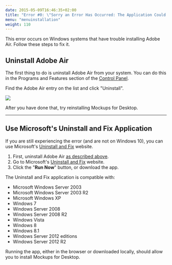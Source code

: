 ```yaml
---
date: 2015-05-09T16:46:35+02:00
title: "Error #0: \"Sorry an Error Has Occurred: The Application Could Not Be Installed. Try Installing It Again.\""
menu: "menuinstallation"
weight: 110
---
```

This error occurs on Windows systems that have trouble installing Adobe Air. Follow these steps to fix it.

## Uninstall Adobe Air

The first thing to do is uninstall Adobe Air from your system. You can do this in the Programs and Features section of the [Control Panel](http://www.tenforums.com/tutorials/2691-control-panel-open-windows-10-a.html).

Find the Adobe Air entry on the list and click "Uninstall".

![](//media.balsamiq.com/img/support/installation/uninstall-air.png)

After you have done that, try reinstalling Mockups for Desktop.

---

## Use Microsoft's Uninstall and Fix Application

If you are still experiencing the error (and are not on Windows 10), you can use Microsoft's [Uninstall and Fix](https://support.microsoft.com/en-us/mats/program_install_and_uninstall) website.

1. First, uninstall Adobe Air [as described above](#uninstal-adobe-air).
2. Go to Microsoft's [Uninstall and Fix](https://support.microsoft.com/en-us/mats/program_install_and_uninstall) website.
3. Click the "**Run Now**" button, or download the app.

The Uninstall and Fix application is compatible with:

* Microsoft Windows Server 2003
* Microsoft Windows Server 2003 R2
* Microsoft Windows XP
* Windows 7
* Windows Server 2008
* Windows Server 2008 R2
* Windows Vista
* Windows 8
* Windows 8.1
* Windows Server 2012 editions
* Windows Server 2012 R2

Running the app, either in the browser or downloaded locally, should allow you to install Mockups for Desktop.
